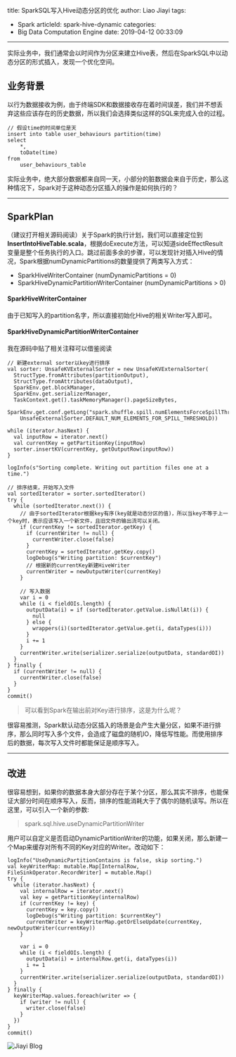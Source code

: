 title: SparkSQL写入Hive动态分区的优化
author: Liao Jiayi
tags:
  - Spark
articleId: spark-hive-dynamic
categories:
  - Big Data Computation Engine
date: 2019-04-12 00:33:09
---

实际业务中，我们通常会以时间作为分区来建立Hive表，然后在SparkSQL中以动态分区的形式插入，发现一个优化空间。

## 业务背景
以行为数据接收为例，由于终端SDK和数据接收存在着时间误差，我们并不想丢弃这些应该存在的历史数据，所以我们会选择类似这样的SQL来完成入仓的过程。

```
// 假设time的时间单位是天
insert into table user_behaviours partition(time)
select
    *,
    toDate(time)
from
    user_behaviours_table    
```

实际业务中，绝大部分数据都来自同一天，小部分的脏数据会来自于历史，那么这种情况下，Spark对于这种动态分区插入的操作是如何执行的？

*** 

## SparkPlan
（建议打开相关源码阅读）关于Spark的执行计划，我们可以直接定位到**InsertIntoHiveTable.scala**，根据doExecute方法，可以知道sideEffectResult变量是整个任务执行的入口。跳过前面多余的步骤，可以发现针对插入Hive的情况，Spark根据numDynamicPartitions的数量提供了两类写入方式：

* SparkHiveWriterContainer (numDynamicPartitions = 0)
* SparkHiveDynamicPartitionWriterContainer (numDynamicPartitions > 0)

#### SparkHiveWriterContainer
由于已知写入的partition名字，所以直接初始化Hive的相关Writer写入即可。

#### SparkHiveDynamicPartitionWriterContainer
我在源码中贴了相关注释可以借鉴阅读

```
// 新建external sorter以key进行排序
val sorter: UnsafeKVExternalSorter = new UnsafeKVExternalSorter(
  StructType.fromAttributes(partitionOutput),
  StructType.fromAttributes(dataOutput),
  SparkEnv.get.blockManager,
  SparkEnv.get.serializerManager,
  TaskContext.get().taskMemoryManager().pageSizeBytes,
  SparkEnv.get.conf.getLong("spark.shuffle.spill.numElementsForceSpillThreshold",
    UnsafeExternalSorter.DEFAULT_NUM_ELEMENTS_FOR_SPILL_THRESHOLD))

while (iterator.hasNext) {
  val inputRow = iterator.next()
  val currentKey = getPartitionKey(inputRow)
  sorter.insertKV(currentKey, getOutputRow(inputRow))
}

logInfo(s"Sorting complete. Writing out partition files one at a time.")

// 排序结束，开始写入文件
val sortedIterator = sorter.sortedIterator()
try {
  while (sortedIterator.next()) {
    // 由于sortedIterator根据key有序(key就是动态分区的值)，所以当key不等于上一个key时，表示应该写入一个新文件，且旧文件的输出流可以关闭。
    if (currentKey != sortedIterator.getKey) {
      if (currentWriter != null) {
        currentWriter.close(false)
      }
      currentKey = sortedIterator.getKey.copy()
      logDebug(s"Writing partition: $currentKey")
      // 根据新的currentKey新建HiveWriter
      currentWriter = newOutputWriter(currentKey)
    }

    // 写入数据
    var i = 0
    while (i < fieldOIs.length) {
      outputData(i) = if (sortedIterator.getValue.isNullAt(i)) {
        null
      } else {
        wrappers(i)(sortedIterator.getValue.get(i, dataTypes(i)))
      }
      i += 1
    }
    currentWriter.write(serializer.serialize(outputData, standardOI))
  }
} finally {
  if (currentWriter != null) {
    currentWriter.close(false)
  }
}
commit()
```

> 可以看到Spark在输出前对Key进行排序，这是为什么呢？  

很容易推测，Spark默认动态分区插入的场景是会产生大量分区，如果不进行排序，那么同时写入多个文件，会造成了磁盘的随机IO，降低写性能。而使用排序后的数据，每次写入文件时都能保证是顺序写入。

***

## 改进
很容易想到，如果你的数据本身大部分存在于某个分区，那么其实不排序，也能保证大部分时间在顺序写入，反而，排序的性能消耗大于了偶尔的随机读写。所以在这里，可以引入一个新的参数:

> spark.sql.hive.useDynamicPartitionWriter

用户可以自定义是否启动DynamicPartitionWriter的功能，如果关闭，那么新建一个Map来缓存对所有不同的Key对应的Writer。改动如下：

```
logInfo("UseDynamicPartitionContains is false, skip sorting.")
val keyWriterMap: mutable.Map[InternalRow, FileSinkOperator.RecordWriter] = mutable.Map()
try {
  while (iterator.hasNext) {
    val internalRow = iterator.next()
    val key = getPartitionKey(internalRow)
    if (currentKey != key) {
      currentKey = key.copy()
      logDebug(s"Writing partition: $currentKey")
      currentWriter = keyWriterMap.getOrElseUpdate(currentKey, newOutputWriter(currentKey))
    }

    var i = 0
    while (i < fieldOIs.length) {
      outputData(i) = internalRow.get(i, dataTypes(i))
      i += 1
    }
    currentWriter.write(serializer.serialize(outputData, standardOI))
  }
} finally {
  keyWriterMap.values.foreach(writer => {
    if (writer != null) {
      writer.close(false)
    }
  })
}
commit()
```


![Jiayi Blog](https://user-gold-cdn.xitu.io/2019/4/2/169d9ebd3e053fd7?w=2876&h=1522&f=png&s=471461)

